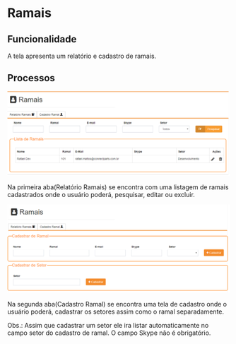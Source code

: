 # Ramais

## Funcionalidade

A tela apresenta um relatório e cadastro de ramais.

## Processos 

![](../.gitbook/assets/image%20%283%29.png)

Na primeira aba\(Relatório Ramais\) se encontra com uma listagem de ramais cadastrados onde o usuário poderá, pesquisar, editar ou excluir.

![](../.gitbook/assets/image%20%284%29.png)

Na segunda aba\(Cadastro Ramal\) se encontra uma tela de cadastro onde o usuário poderá, cadastrar os setores assim como o ramal separadamente.

Obs.: Assim que cadastrar um setor ele ira listar automaticamente no campo setor do cadastro de ramal. O campo Skype não é obrigatório. 

